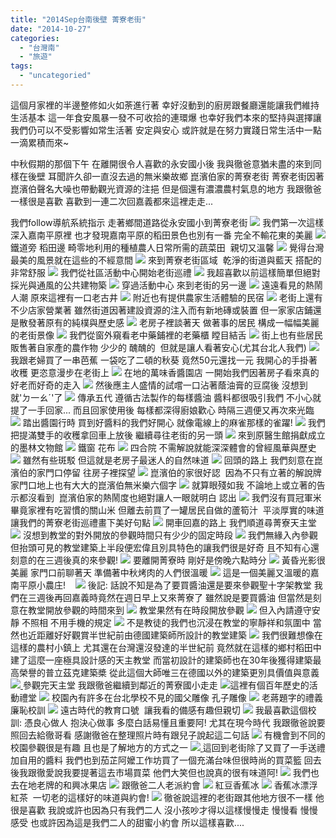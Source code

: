 ```yaml
---
title: "2014Sep台南後壁 菁寮老街"
date: "2014-10-27"
categories: 
  - "台灣南"
  - "旅遊"
tags: 
  - "uncategoried"
---
```


這個月家裡的半邊整修如火如荼進行著 幸好沒動到的廚房跟餐廳還能讓我們維持生活基本 這一年食安風暴一發不可收拾的連環爆 也幸好我們本來的堅持與選擇讓我們仍可以不受影響如常生活著 安定與安心 或許就是在努力實踐日常生活中一點一滴累積而來~

中秋假期的那個下午 在離開很令人喜歡的永安國小後 我與徹爸意猶未盡的來到同樣在後壁 耳聞許久卻一直沒去過的無米樂故鄉 崑濱伯家的菁寮老街 菁寮老街因著崑濱伯聲名大噪也帶動觀光資源的注挹 但是個還有濃濃農村氣息的地方 我跟徹爸一樣很是喜歡 喜歡到一連二次回嘉義都來這裡走走...

我們follow導航系統指示 走著鄉間道路從永安國小到菁寮老街  ![](images/15251711301_726e9cb375.jpg) 我們第一次這樣深入嘉南平原裡 也才發現嘉南平原的稻田景色也別有一番 完全不輸花東的美麗 ![](images/15254808845_320c8363ba.jpg)  鐵道旁 稻田邊 畸零地利用的種植農人日常所需的蔬菜田  親切又溫馨 ![](images/15068050099_8e1ac6a016.jpg) 覺得台灣最美的風景就在這些的不經意間 [![](images/15068054519_91b503491b.jpg)](http://flickr.com/photos/33703965@N00/15068054519) 來到菁寮老街區域  乾淨的街道與藍天 搭配的非常舒服 [![](images/15231815556_4f3399a8ef.jpg)](http://flickr.com/photos/33703965@N00/15231815556) 我們從社區活動中心開始老街巡禮 ![](images/15251723291_09ca7a83df.jpg) 我超喜歡以前這樣簡單但絕對採光與通風的公共建物築 ![](images/15254428852_96100f89c6.jpg) 穿過活動中心 來到老街的另一邊 ![](images/15254433402_e99416b0ec.jpg) 遠遠看見的熱鬧人潮 原來這裡有一口老古井 ![](images/15254435742_9acaa8e870.jpg) 附近也有提供農家生活體驗的民宿 ![](images/15068280578_63fd78deb8.jpg) 老街上還有不少店家營業著 雖然街道因著建設資源的注入而有新地磚或裝置 但一家家店鋪還是散發著原有的純樸與歷史感 ![](images/15068147520_7119db11a3.jpg) 老房子裡談著天 做著事的居民 構成一幅幅美麗的老街景像 ![](images/15068287498_533b68d3a1.jpg) 我們從窗外窺看老中藥鋪裡的老藥櫃 瞠目結舌 ![](images/15231838126_2d7e0e2348.jpg) 街上也有些居民販售著自家產的農作物 少少的 醜醜的  但就是讓人看著安心(尤其台北人我們) ![](images/15068278567_4d1a85334f.jpg) 我跟老婦買了一串芭蕉 一袋吃了二頓的秋葵 竟然50元還找一元 我開心的手掛著收穫 更恣意漫步在老街上 ![](images/15231831276_586ac856c1.jpg) 在地的萬味香醬園店 一開始我們因著房子看來真的好老而好奇的走入 [![](images/15068093849_74d5fa5b1f.jpg)](http://flickr.com/photos/33703965@N00/15068093849) 然後應主人盛情的試嚐一口沾著蔭油膏的豆腐後 沒想到就'ㄉ一ㄠˊ'了 ![](images/15068088579_5585d65598.jpg) 傳承五代 遵循古法製作的每樣醬油 醬料都很吸引我們 不小心就提了一手回家... 而且回家使用後 每樣都深得廚娘歡心 時隔三週便又再次來光臨 ![](images/15068091209_2a7b1a259d.jpg) 踏出醬園行時 買到好醬料的我們好開心 就像電線上的麻雀那樣的雀躍! ![](images/15254437292_7cb0394afb.jpg) 我們把提滿雙手的收穫拿回車上放後 繼續尋往老街的另一頭 ![](images/15068101089_70d6faa91d.jpg) 來到原醫生館捐獻成立的墨林文物館 ![](images/15068299017_916c6f72d1.jpg) 鐵窗 花布 [![](images/15231874006_2f1211be48.jpg)](http://flickr.com/photos/33703965@N00/15231874006) 四合院 不需解說就能深深體會的曾經風華與歷史 ![](images/15231864736_755e3d8290.jpg) 雖然有些斑駁 但這就是老房子最迷人的自然味道 [![](images/15068181600_39ec741fb2.jpg)](http://flickr.com/photos/33703965@N00/15068181600) 回頭的路上 我們刻意在崑濱伯的家門口停留 往房子裡探望 [![](images/15068121749_4dcacc45d7.jpg)](http://flickr.com/photos/33703965@N00/15068121749) 崑濱伯的家很好認  因為不只有立著的解說牌 家門口地上也有大大的崑濱伯無米樂六個字 ![](images/15068195290_27295ca2f7.jpg) 就算眼殘如我 不論地上或立著的告示都沒看到  崑濱伯家的熱鬧度也絕對讓人一眼就明白 認出 ![](images/15068328048_d1504ff011.jpg) 我們沒有買冠軍米 畢竟家裡有吃習慣的關山米 但離去前買了一罐居民自做的蘆筍汁  平淡厚實的味道讓我們的菁寮老街巡禮畫下美好句點 ![](images/15254888815_6e68229b93.jpg) 開車回嘉的路上 我們順道尋菁寮天主堂 [![](images/15251809571_2e7a7296d9.jpg)](http://flickr.com/photos/33703965@N00/15251809571) 沒想到教堂的對外開放的參觀時間只有少少的固定時段 [![](images/15254894705_e7fafa6a76.jpg)](http://flickr.com/photos/33703965@N00/15254894705) 我們無緣入內參觀 但抬頭可見的教堂建築上半段便宏偉且別具特色的讓我們很是好奇 且不知有心還刻意的在三週後真的來參觀! ![](images/15254890445_5f9aa315c9.jpg) 要離開菁寮時 剛好是傍晚六點時分 ![](images/15254509172_10f42f3a8a.jpg) 黃昏光影很美麗 家門口前聊著天 準備著中秋烤肉的人們很溫暖 ![](images/15068332927_ec7736624c.jpg) 這是一個美麗又溫暖的嘉南平原小農庄!    [![](images/15087197790_cff47190c6.jpg)](http://flickr.com/photos/33703965@N00/15087197790) [](http://flickr.com/photos/33703965@N00/15068216550)後記: 話說不知是為了要買醬油還是要來參觀聖十字架教堂 我們在三週後再回嘉義時竟然在週日早上又來菁寮了 雖然說是要買醬油 但當然是刻意在教堂開放參觀的時間來到 [![](images/15452920938_c2753412d6.jpg)](http://flickr.com/photos/33703965@N00/15452920938) 教堂果然有在時段開放參觀 [![](images/15639906092_3a566cc28b.jpg)](http://flickr.com/photos/33703965@N00/15639906092) 但入內請遵守安靜 不照相 不用手機的規定 ![](images/15639888542_983193e442.jpg) 不是教徒的我們也沉浸在教堂的寧靜祥和氛圍中 當然也近距離好好觀賞半世紀前由德國建築師所設計的教堂建築 [![](images/15639893102_e051f6187a.jpg)](http://flickr.com/photos/33703965@N00/15639893102) 我們很難想像在這樣的農村小鎮上 尤其還在台灣還沒發達的半世紀前 竟然就在這樣的鄉村稻田中建了這麼一座極具設計感的天主教堂 而當初設計的建築師也在30年後獲得建築最高榮譽的普立茲克建築槳 從此這個大師唯三在德國以外的建築更別具價值與意義 ![](images/15636371071_ca76f182df.jpg)[ ](http://flickr.com/photos/33703965@N00/15639893102)參觀完天主堂 我跟徹爸繼續到鄰近的菁寮國小走走 [![](images/15453482680_6890671244.jpg)](http://flickr.com/photos/33703965@N00/15453482680)這裡有個百年歷史的活動禮堂 ![](images/15452429979_351a96d79d.jpg) 校園內有許多在台北學校不見的國父雕像 孔子雕像 ![](images/15452948128_7911c23d1e.jpg) 老蔣題字的禮義廉恥校訓 [![](images/15639917252_4a4ccd6601.jpg)](http://flickr.com/photos/33703965@N00/15639917252) 遠古時代的教育口號  讓我看的備感有趣但親切 [![](images/15452440819_e94a29dc05.jpg)](http://flickr.com/photos/33703965@N00/15452440819) 我最喜歡這個校訓: 憑良心做人 抱決心做事 多麼白話易懂且重要阿! 尤其在現今時代 我跟徹爸說要照回去給徹哥看 感謝徹爸在整理照片時有跟兒子說起這二句話 [![](images/15018913593_c6d2ae7dfc.jpg)](http://flickr.com/photos/33703965@N00/15018913593) 有機會到不同的校園參觀很是有趣 且也是了解地方的方式之一 ![](images/15636396031_fdde698ec6.jpg)[ ](http://flickr.com/photos/33703965@N00/15639921562)這回到老街除了又買了一手送禮加自用的醬料 我們也到茄芷阿嬤工作坊買了一個充滿台味但很時尚的買菜籃 回去後我跟徹愛說我要提著這去市場買菜 他們大笑但也說真的很有味道阿! ![](images/15639091395_c5ebc21c78.jpg) 我們也去在地老牌的和興冰果店 ![](images/15018917623_fc4c2ecce5.jpg) 跟徹爸二人老派約會 ![](images/15018349664_9bb7cfb685.jpg) 紅豆香蕉冰 ![](images/15018320904_93a06091ee.jpg) 香蕉冰漂浮紅茶  一切老的這樣好的味道與約會! ![](images/15636414521_77d832624a.jpg) 徹爸說這裡的老街跟其他地方很不一樣 他很是喜歡 我說或許也因為只有我們二人 沒小孩吵才得以這樣慢慢走 慢慢看 慢慢感受 也或許因為這是我們二人的甜蜜小約會 所以這樣喜歡....
